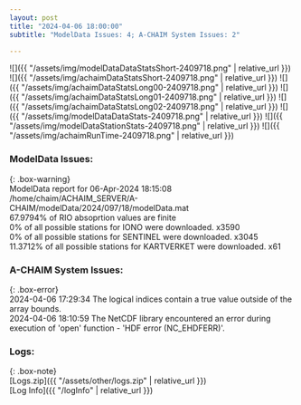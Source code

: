 ```yaml
---
layout: post
title: "2024-04-06 18:00:00"
subtitle: "ModelData Issues: 4; A-CHAIM System Issues: 2"

---
```


![]({{ "/assets/img/modelDataDataStatsShort-2409718.png" | relative_url }})
![]({{ "/assets/img/achaimDataStatsShort-2409718.png" | relative_url }})
![]({{ "/assets/img/achaimDataStatsLong00-2409718.png" | relative_url }})
![]({{ "/assets/img/achaimDataStatsLong01-2409718.png" | relative_url }})
![]({{ "/assets/img/achaimDataStatsLong02-2409718.png" | relative_url }})
![]({{ "/assets/img/modelDataDataStats-2409718.png" | relative_url }})
![]({{ "/assets/img/modelDataStationStats-2409718.png" | relative_url }})
![]({{ "/assets/img/achaimRunTime-2409718.png" | relative_url }})


### ModelData Issues:  
  
{: .box-warning}  
 ModelData report for 06-Apr-2024 18:15:08   
 /home/chaim/ACHAIM_SERVER/A-CHAIM/modelData/2024/097/18/modelData.mat   
 67.9794% of RIO absoprtion values are finite   
 0% of all possible stations for IONO were downloaded. x3590   
 0% of all possible stations for SENTINEL were downloaded. x3045   
 11.3712% of all possible stations for KARTVERKET were downloaded. x61   
  
### A-CHAIM System Issues:  
  
{: .box-error}  
2024-04-06 17:29:34 The logical indices contain a true value outside of the array bounds.  
2024-04-06 18:10:59 The NetCDF library encountered an error during execution of 'open' function - 'HDF error (NC_EHDFERR)'.  

### Logs:  
  
{: .box-note}  
[Logs.zip]({{ "/assets/other/logs.zip" | relative_url }})  
[Log Info]({{ "/logInfo" | relative_url }})  
